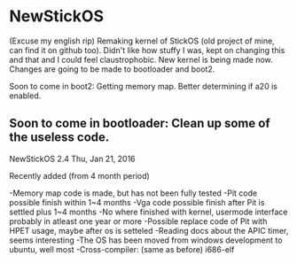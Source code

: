 # NewStickOS
(Excuse my english rip)
Remaking kernel of StickOS (old project of mine, can find it on github too).
Didn't like how stuffy I was, kept on changing this and that and I could feel claustrophobic.
New kernel is being made now.
Changes are going to be made to bootloader and boot2.

Soon to come in boot2:
  Getting memory map.
  Better determining if a20 is enabled.
  
Soon to come in bootloader:
  Clean up some of the useless code.
-------------------------------------------------------------------------------------------------------------------------

NewStickOS 2.4
Thu, Jan 21, 2016

Recently added (from 4 month period)

-Memory map code is made, but has not been fully tested
-Pit code possible finish within 1~4 months
-Vga code possible finish after Pit is settled plus 1~4 months
-No where finished with kernel, usermode interface probably in atleast one year or more
-Possible replace code of Pit with HPET usage, maybe after os is setteled
-Reading docs about the APIC timer, seems interesting
-The OS has been moved from windows development to ubuntu, well most
-Cross-compiler: (same as before) i686-elf
